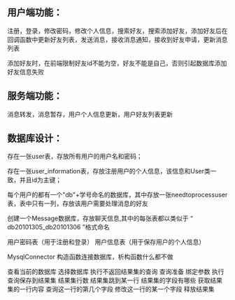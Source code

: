 ## 用户端功能：

注册，登录，修改密码，修改个人信息，搜索好友，搜索添加好友，添加好友后在回调函数中更新好友列表，发送消息，接收消息通知，接收到好友申请，更新消息列表



添加好友时，在前端限制好友id不能为空，好友不能是自己，否则引起数据库添加好友信息失败

## 服务端功能：

消息转发，消息暂存，用户个人信息更新，用户好友列表更新

## 数据库设计：

存在一张user表，存放所有用户的用户名和密码；

存在一张user_information表，存放注册用户的个人信息，该信息和User类一致，并且id为主键； 

每个用户的都有一个"db"+学号命名的数据库，其中存放一张needtoprocessuser表，表中只有一列，存放该用户需要处理消息的好友

创建一个Message数据库，存放聊天信息,其中的每张表都以类似于 “ db20101305_db20101306 ”格式命名

用户密码表（用于注册和登录） 用户信息表（用于保存用户的个人信息） 

MysqlConnector 构造函数连接数据库，析构函数什么都不做

查看当前的数据库 选择数据库 执行不返回结果集的查询 查询准备 绑定参数 执行查询保存到结果集 结果集行数 结果集跳到某一行 结果集的字段有哪些 获取结果集的一行内容 查询这一行的第几个字段 修改这一行的某一个字段 释放结果集
